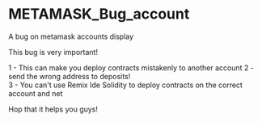 # METAMASK_Bug_account
A bug on metamask accounts display


This bug is very important! 

1 - This can make you deploy contracts mistakenly to another account
2 - send the wrong address to deposits!  
3 - You can't use Remix Ide Solidity to deploy contracts on the correct account and net

Hop that it helps you guys!
